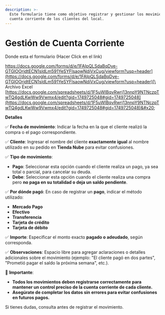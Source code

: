 ```yaml
---
description: >-
  Este formulario tiene como objetivo registrar y gestionar los movimientos de
  cuenta corriente de los clientes del local.
---
```


# Gestión de Cuenta Corriente

Donde esta el formulario (Hacer Click en el link)

[https://docs.google.com/forms/d/e/1FAIpQLSdaBqDye-GTGlOOrjdtECN1sldLm591YeSYFlsaowNdiVxCug/viewform?usp=header](https://docs.google.com/forms/d/e/1FAIpQLSdaBqDye-GTGlOOrjdtECN1sldLm591YeSYFlsaowNdiVxCug/viewform?usp=header)[\
](https://docs.google.com/forms/d/e/1FAIpQLSdaBqDye-GTGlOOrjdtECN1sldLm591YeSYFlsaowNdiVxCug/viewform?usp=header)\
Archivo Excel [ \
](https://docs.google.com/spreadsheets/d/1npi6gWWIFcizMnvSpyCMWFIw9zOFueNZJottuuBitHo/edit?gid=1657959948#gid=1657959948)[ ](https://docs.google.com/spreadsheets/d/1F5uWlBqvRwrj13nnpY9NTNczpTwTQ4gdLKwWw9Vwmx4/edit?gid=1749725048#gid=1749725048)[https://docs.google.com/spreadsheets/d/1F5uWlBqvRwrj13nnpY9NTNczpTwTQ4gdLKwWw9Vwmx4/edit?gid=1749725048#gid=1749725048](https://docs.google.com/spreadsheets/d/1F5uWlBqvRwrj13nnpY9NTNczpTwTQ4gdLKwWw9Vwmx4/edit?gid=1749725048#gid=1749725048)&#x20;

**Detalles**&#x20;

✅ **Fecha de movimiento**: Indicar la fecha en la que el cliente realizó la compra o el pago correspondiente.

✅ **Cliente**: Ingresar el nombre del cliente **exactamente igual** al nombre utilizado en su pedido en **Tienda Nube** para evitar confusiones.

✅ **Tipo de movimiento**:

* **Pago**: Seleccionar esta opción cuando el cliente realiza un pago, ya sea total o parcial, para cancelar su deuda.
* **Debe**: Seleccionar esta opción cuando el cliente realiza una compra pero **no paga en su totalidad o deja un saldo pendiente**.

✅ **Por dónde pagó**: En caso de registrar un **pago**, indicar el método utilizado:

* **Mercado Pago**
* **Efectivo**
* **Transferencia**
* **Tarjeta de crédito**
* **Tarjeta de débito**

✅ **Importe**: Especificar el monto exacto **pagado o adeudado**, según corresponda.

✅ **Observaciones**: Espacio libre para agregar aclaraciones o detalles adicionales sobre el movimiento (ejemplo: "El cliente pagó en dos partes", "Prometió pagar el saldo la próxima semana", etc.).

📌 **Importante**:

* **Todos los movimientos deben registrarse correctamente para mantener un control preciso de la cuenta corriente de cada cliente.**
* **Asegúrate de completar los datos sin errores para evitar confusiones en futuros pagos.**

Si tienes dudas, consulta antes de registrar el movimiento.




